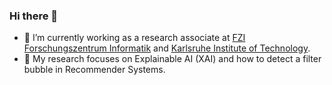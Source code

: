 ### Hi there 👋

- 🔭 I’m currently working as a research associate at [FZI Forschungszentrum Informatik](https://www.fzi.de/startseite/) and [Karlsruhe Institute of Technology](https://im.iism.kit.edu/index.php).
- 🌱 My research focuses on Explainable AI (XAI) and how to detect a filter bubble in Recommender Systems.


<!--
**alexandergrote/alexandergrote** is a ✨ _special_ ✨ repository because its `README.md` (this file) appears on your GitHub profile.

Here are some ideas to get you started:

- 🔭 I’m currently working on ...
- 🌱 I’m currently learning ...
- 👯 I’m looking to collaborate on ...
- 🤔 I’m looking for help with ...
- 💬 Ask me about ...
- 📫 How to reach me: ...
- 😄 Pronouns: ...
- ⚡ Fun fact: ...
-->
